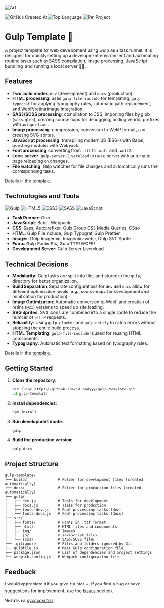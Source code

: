 ![Art](https://i.postimg.cc/8zY58177/art.png)

![GitHub Created At](https://img.shields.io/github/created-at/id-andyyy/gulp-template?style=flat&color=EA4A4C)
![Top Language](https://img.shields.io/github/languages/top/id-andyyy/gulp-template?style=flat&color=white)
![Pet Project](https://img.shields.io/badge/pet-project-8400FF)

# Gulp Template&nbsp;🥑

A project template for web development using Gulp as a task runner. It is designed for quickly setting up a development environment and automating routine tasks such as SASS compilation, image processing, JavaScript bundling, and running a local server&nbsp;👨‍💻.

## Features

- **Two build modes**: `dev` (development) and `docs` (production).
- **HTML processing**: uses `gulp-file-include` for templating, `gulp-typograf` for applying typography rules, automatic path replacement, and WebP/retina image integration.
- **SASS/SCSS processing**: compilation to CSS, importing files by glob (`sass-glob`), creating sourcemaps for debugging, adding vendor prefixes with `autoprefixer`.
- **Image processing**: compression, conversion to WebP format, and creating SVG sprites.
- **JavaScript processing**: transpiling modern JS (ES6+) with Babel, bundling modules with Webpack.
- **Font processing**: converting from `.ttf` to `.woff` and `.woff2`.
- **Local server**: `gulp-server-livereload` to run a server with automatic page reloading on changes.
- **File watching**: Gulp watches for file changes and automatically runs the corresponding tasks.

Details in the [template](https://id-andyyy.github.io/gulp-template/).

## Technologies and Tools

![Gulp](https://img.shields.io/badge/GULP-%23CF4647.svg?style=for-the-badge&logo=gulp&logoColor=white)
![HTML5](https://img.shields.io/badge/html5-%23E34F26.svg?style=for-the-badge&logo=html5&logoColor=white)
![CSS3](https://img.shields.io/badge/css3-%231572B6.svg?style=for-the-badge&logo=css3&logoColor=white)
![SASS](https://img.shields.io/badge/SASS-hotpink.svg?style=for-the-badge&logo=SASS&logoColor=white)
![JavaScript](https://img.shields.io/badge/javascript-%23323330.svg?style=for-the-badge&logo=javascript&logoColor=white&color=yellow)

- **Task Runner**: Gulp
- **JavaScript**: Babel, Webpack
- **CSS**: Sass, Autoprefixer, Gulp Group CSS Media Queries, CSso
- **HTML**: Gulp File Include, Gulp Typograf, Gulp Prettier
- **Images**: Gulp Imagemin, Imagemin-webp, Gulp SVG Sprite
- **Fonts**: Gulp Fonter Fix, Gulp TTF2WOFF2
- **Development Server**: Gulp Server Livereload

## Technical Decisions

- **Modularity**: Gulp tasks are split into files and stored in the `gulp/` directory for better organization.
- **Build Separation**: Separate configurations for `dev` and `docs` allow for different optimization levels (e.g., sourcemaps for development and minification for production).
- **Image Optimization**: Automatic conversion to WebP and creation of retina (`@2x`) versions to speed up site loading.
- **SVG Sprites**: SVG icons are combined into a single sprite to reduce the number of HTTP requests.
- **Reliability**: Using `gulp-plumber` and `gulp-notify` to catch errors without stopping the entire build process.
- **HTML Templating**: `gulp-file-include` is used for reusing HTML components.
- **Typography**: Automatic text formatting based on typography rules.

Details in the [template](https://id-andyyy.github.io/gulp-template/).

## Getting Started

1.  **Clone the repository**:
    ```bash
    git clone https://github.com/id-andyyy/gulp-template.git
    cd gulp-template
    ```

2.  **Install dependencies**:
    ```bash
    npm install
    ```

3.  **Run development mode**:
    ```bash
    gulp
    ```

4.  **Build the production version**:
    ```bash
    gulp docs
    ```

## Project Structure

```
gulp-template/
├── build/              # Folder for development files (created automatically)
├── docs/               # Folder for production files (created automatically)
├── gulp/
│   ├── dev.js          # Tasks for development
│   ├── docs.js         # Tasks for production
│   ├── fonts-dev.js    # Font processing tasks (dev)
│   └── fonts-docs.js   # Font processing tasks (docs)
├── src/
│   ├── fonts/          # Fonts in .ttf format
│   ├── html/           # HTML files and components
│   ├── img/            # Images
│   ├── js/             # JavaScript files
│   └── scss/           # SASS/SCSS files
├── .gitignore          # Files and folders ignored by Git
├── gulpfile.js         # Main Gulp configuration file
├── package.json        # List of dependencies and project settings
└── webpack.config.js   # Webpack configuration file
```

## Feedback

I would appreciate it if you give it a star&nbsp;⭐. If you find a bug or have suggestions for improvement,
use the [Issues](https://github.com/id-andyyy/gulp-template/issues) section.

Читать на [русском&nbsp;🇷🇺](README.md)
